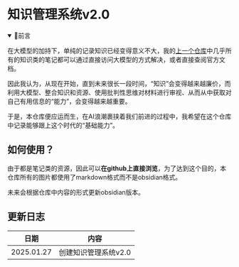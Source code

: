 # 知识管理系统v2.0



<details open>
    <summary>🍭前言</summary>
    <p>在大模型的加持下，单纯的记录知识已经变得意义不大，我的<a href="https://github.com/coderyjc/MyNotes">上一个仓库</a>中几乎所有的知识类的笔记都可以通过直接访问大模型的方式解决，或者直接查阅官方文档。</p>
    <p>因此我认为，从现在开始，直到未来很长一段时间，“知识”会变得越来越廉价，而利用大模型、整合知识和资源、使用批判性思维对材料进行审视、从而从中获取对自己有用信息的“能力”，会变得越来越重要。</p>
    <p>于是，本仓库便应运而生，在AI浪潮裹挟着我们前进的过程中，我希望在这个仓库中记录能够跟上这个时代的“基础能力”。</p>
</details>


## 如何使用？

由于都是笔记类的资源，因此可以**在github上直接浏览**，为了达到这个目的，本仓库所有的图片都使用了markdown格式而不是obsidian格式。

未来会根据仓库中内容的形式更新obsidian版本。

## 更新日志

| 日期       | 内容                 |
| ---------- | -------------------- |
| 2025.01.27 | 创建知识管理系统v2.0 |
